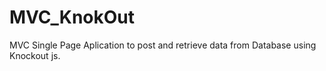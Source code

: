 # MVC_KnokOut
MVC Single Page Aplication to post and retrieve data from Database using Knockout js.
